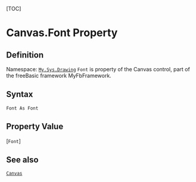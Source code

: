 [TOC]
# Canvas.Font Property

## Definition
Namespace: [`My.Sys.Drawing`](My.Sys.Drawing.md)
`Font` is property of the Canvas control, part of the freeBasic framework MyFbFramework.
## Syntax
```freeBasic
Font As Font
```
## Property Value
[`Font`]
## See also
[`Canvas`](Canvas.md)
